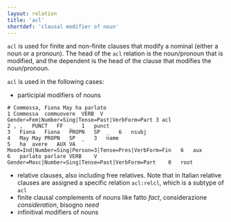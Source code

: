 ```yaml
---
layout: relation
title: 'acl'
shortdef: 'clausal modifier of noun'
---
```

`acl` is used for finite and non-finite clauses that modify a nominal (either a noun or a pronoun). The head of the `acl` relation is the noun/pronoun that is modified, and the dependent is the head of the clause that modifies the noun/pronoun.

`acl` is used in the following cases:
- participial modifiers of nouns 

~~~ conllu
# Commossa, Fiona May ha parlato
1 Commossa  commuovere  VERB  V Gender=Fem|Number=Sing|Tense=Past|VerbForm=Part 3 acl
2 ,	,	PUNCT	FF	_	1	punct
3	Fiona	Fiona	PROPN	SP	_	6	nsubj
4	May	May	PROPN	SP	_	3	name
5	ha	avere	AUX	VA	Mood=Ind|Number=Sing|Person=3|Tense=Pres|VerbForm=Fin	6	aux
6	parlato	parlare	VERB	V	Gender=Masc|Number=Sing|Tense=Past|VerbForm=Part	0	root
~~~

- relative clauses, also including free relatives. Note that in Italian relative clauses are assigned a specific relation `acl:relcl`, which is a subtype of `acl`
- finite clausal complements of nouns like fatto _fact_, considerazione _consideration_, bisogno _need_
- infinitival modifiers of nouns
